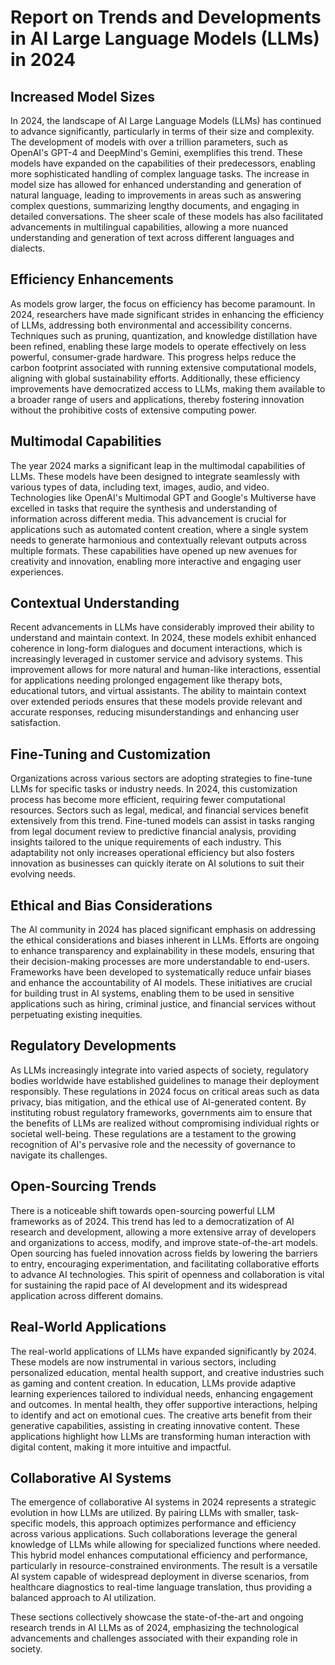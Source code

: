 # Report on Trends and Developments in AI Large Language Models (LLMs) in 2024

## Increased Model Sizes

In 2024, the landscape of AI Large Language Models (LLMs) has continued to advance significantly, particularly in terms of their size and complexity. The development of models with over a trillion parameters, such as OpenAI's GPT-4 and DeepMind's Gemini, exemplifies this trend. These models have expanded on the capabilities of their predecessors, enabling more sophisticated handling of complex language tasks. The increase in model size has allowed for enhanced understanding and generation of natural language, leading to improvements in areas such as answering complex questions, summarizing lengthy documents, and engaging in detailed conversations. The sheer scale of these models has also facilitated advancements in multilingual capabilities, allowing a more nuanced understanding and generation of text across different languages and dialects.

## Efficiency Enhancements

As models grow larger, the focus on efficiency has become paramount. In 2024, researchers have made significant strides in enhancing the efficiency of LLMs, addressing both environmental and accessibility concerns. Techniques such as pruning, quantization, and knowledge distillation have been refined, enabling these large models to operate effectively on less powerful, consumer-grade hardware. This progress helps reduce the carbon footprint associated with running extensive computational models, aligning with global sustainability efforts. Additionally, these efficiency improvements have democratized access to LLMs, making them available to a broader range of users and applications, thereby fostering innovation without the prohibitive costs of extensive computing power.

## Multimodal Capabilities

The year 2024 marks a significant leap in the multimodal capabilities of LLMs. These models have been designed to integrate seamlessly with various types of data, including text, images, audio, and video. Technologies like OpenAI's Multimodal GPT and Google's Multiverse have excelled in tasks that require the synthesis and understanding of information across different media. This advancement is crucial for applications such as automated content creation, where a single system needs to generate harmonious and contextually relevant outputs across multiple formats. These capabilities have opened up new avenues for creativity and innovation, enabling more interactive and engaging user experiences.

## Contextual Understanding

Recent advancements in LLMs have considerably improved their ability to understand and maintain context. In 2024, these models exhibit enhanced coherence in long-form dialogues and document interactions, which is increasingly leveraged in customer service and advisory systems. This improvement allows for more natural and human-like interactions, essential for applications needing prolonged engagement like therapy bots, educational tutors, and virtual assistants. The ability to maintain context over extended periods ensures that these models provide relevant and accurate responses, reducing misunderstandings and enhancing user satisfaction.

## Fine-Tuning and Customization

Organizations across various sectors are adopting strategies to fine-tune LLMs for specific tasks or industry needs. In 2024, this customization process has become more efficient, requiring fewer computational resources. Sectors such as legal, medical, and financial services benefit extensively from this trend. Fine-tuned models can assist in tasks ranging from legal document review to predictive financial analysis, providing insights tailored to the unique requirements of each industry. This adaptability not only increases operational efficiency but also fosters innovation as businesses can quickly iterate on AI solutions to suit their evolving needs.

## Ethical and Bias Considerations

The AI community in 2024 has placed significant emphasis on addressing the ethical considerations and biases inherent in LLMs. Efforts are ongoing to enhance transparency and explainability in these models, ensuring that their decision-making processes are more understandable to end-users. Frameworks have been developed to systematically reduce unfair biases and enhance the accountability of AI models. These initiatives are crucial for building trust in AI systems, enabling them to be used in sensitive applications such as hiring, criminal justice, and financial services without perpetuating existing inequities.

## Regulatory Developments

As LLMs increasingly integrate into varied aspects of society, regulatory bodies worldwide have established guidelines to manage their deployment responsibly. These regulations in 2024 focus on critical areas such as data privacy, bias mitigation, and the ethical use of AI-generated content. By instituting robust regulatory frameworks, governments aim to ensure that the benefits of LLMs are realized without compromising individual rights or societal well-being. These regulations are a testament to the growing recognition of AI's pervasive role and the necessity of governance to navigate its challenges.

## Open-Sourcing Trends

There is a noticeable shift towards open-sourcing powerful LLM frameworks as of 2024. This trend has led to a democratization of AI research and development, allowing a more extensive array of developers and organizations to access, modify, and improve state-of-the-art models. Open sourcing has fueled innovation across fields by lowering the barriers to entry, encouraging experimentation, and facilitating collaborative efforts to advance AI technologies. This spirit of openness and collaboration is vital for sustaining the rapid pace of AI development and its widespread application across different domains.

## Real-World Applications

The real-world applications of LLMs have expanded significantly by 2024. These models are now instrumental in various sectors, including personalized education, mental health support, and creative industries such as gaming and content creation. In education, LLMs provide adaptive learning experiences tailored to individual needs, enhancing engagement and outcomes. In mental health, they offer supportive interactions, helping to identify and act on emotional cues. The creative arts benefit from their generative capabilities, assisting in creating innovative content. These applications highlight how LLMs are transforming human interaction with digital content, making it more intuitive and impactful.

## Collaborative AI Systems

The emergence of collaborative AI systems in 2024 represents a strategic evolution in how LLMs are utilized. By pairing LLMs with smaller, task-specific models, this approach optimizes performance and efficiency across various applications. Such collaborations leverage the general knowledge of LLMs while allowing for specialized functions where needed. This hybrid model enhances computational efficiency and performance, particularly in resource-constrained environments. The result is a versatile AI system capable of widespread deployment in diverse scenarios, from healthcare diagnostics to real-time language translation, thus providing a balanced approach to AI utilization.

These sections collectively showcase the state-of-the-art and ongoing research trends in AI LLMs as of 2024, emphasizing the technological advancements and challenges associated with their expanding role in society.